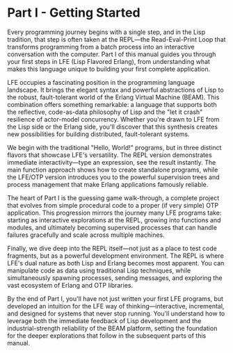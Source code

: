 # Part I - Getting Started

Every programming journey begins with a single step, and in the Lisp tradition, that step is often taken at the REPL—the Read-Eval-Print Loop that transforms programming from a batch process into an interactive conversation with the computer. Part I of this manual guides you through your first steps in LFE (Lisp Flavored Erlang), from understanding what makes this language unique to building your first complete application.

LFE occupies a fascinating position in the programming language landscape. It brings the elegant syntax and powerful abstractions of Lisp to the robust, fault-tolerant world of the Erlang Virtual Machine (BEAM). This combination offers something remarkable: a language that supports both the reflective, code-as-data philosophy of Lisp and the "let it crash" resilience of actor-model concurrency. Whether you're drawn to LFE from the Lisp side or the Erlang side, you'll discover that this synthesis creates new possibilities for building distributed, fault-tolerant systems.

We begin with the traditional "Hello, World!" programs, but in three distinct flavors that showcase LFE's versatility. The REPL version demonstrates immediate interactivity—type an expression, see the result instantly. The main function approach shows how to create standalone programs, while the LFE/OTP version introduces you to the powerful supervision trees and process management that make Erlang applications famously reliable.

The heart of Part I is the guessing game walk-through, a complete project that evolves from simple procedural code to a proper (if very simple) OTP application. This progression mirrors the journey many LFE programs take: starting as interactive explorations at the REPL, growing into functions and modules, and ultimately becoming supervised processes that can handle failures gracefully and scale across multiple machines.

Finally, we dive deep into the REPL itself—not just as a place to test code fragments, but as a powerful development environment. The REPL is where LFE's dual nature as both Lisp and Erlang becomes most apparent. You can manipulate code as data using traditional Lisp techniques, while simultaneously spawning processes, sending messages, and exploring the vast ecosystem of Erlang and OTP libraries.

By the end of Part I, you'll have not just written your first LFE programs, but developed an intuition for the LFE way of thinking—interactive, incremental, and designed for systems that never stop running. You'll understand how to leverage both the immediate feedback of Lisp development and the industrial-strength reliability of the BEAM platform, setting the foundation for the deeper explorations that follow in the subsequent parts of this manual.
